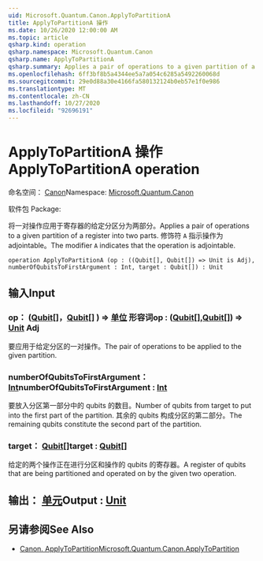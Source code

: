 ```yaml
---
uid: Microsoft.Quantum.Canon.ApplyToPartitionA
title: ApplyToPartitionA 操作
ms.date: 10/26/2020 12:00:00 AM
ms.topic: article
qsharp.kind: operation
qsharp.namespace: Microsoft.Quantum.Canon
qsharp.name: ApplyToPartitionA
qsharp.summary: Applies a pair of operations to a given partition of a register into two parts. The modifier `A` indicates that the operation is adjointable.
ms.openlocfilehash: 6ff3bf8b5a4344ee5a7a054c6285a5492260068d
ms.sourcegitcommit: 29e0d88a30e4166fa580132124b0eb57e1f0e986
ms.translationtype: MT
ms.contentlocale: zh-CN
ms.lasthandoff: 10/27/2020
ms.locfileid: "92696191"
---
```

# <a name="applytopartitiona-operation"></a><span data-ttu-id="92d78-102">ApplyToPartitionA 操作</span><span class="sxs-lookup"><span data-stu-id="92d78-102">ApplyToPartitionA operation</span></span>

<span data-ttu-id="92d78-103">命名空间： [Canon](xref:Microsoft.Quantum.Canon)</span><span class="sxs-lookup"><span data-stu-id="92d78-103">Namespace: [Microsoft.Quantum.Canon](xref:Microsoft.Quantum.Canon)</span></span>

<span data-ttu-id="92d78-104">软件包 [](https://nuget.org/packages/)</span><span class="sxs-lookup"><span data-stu-id="92d78-104">Package: [](https://nuget.org/packages/)</span></span>


<span data-ttu-id="92d78-105">将一对操作应用于寄存器的给定分区分为两部分。</span><span class="sxs-lookup"><span data-stu-id="92d78-105">Applies a pair of operations to a given partition of a register into two parts.</span></span>
<span data-ttu-id="92d78-106">修饰符 `A` 指示操作为 adjointable。</span><span class="sxs-lookup"><span data-stu-id="92d78-106">The modifier `A` indicates that the operation is adjointable.</span></span>

```qsharp
operation ApplyToPartitionA (op : ((Qubit[], Qubit[]) => Unit is Adj), numberOfQubitsToFirstArgument : Int, target : Qubit[]) : Unit
```


## <a name="input"></a><span data-ttu-id="92d78-107">输入</span><span class="sxs-lookup"><span data-stu-id="92d78-107">Input</span></span>

### <a name="op--qubitqubit--unit-adj"></a><span data-ttu-id="92d78-108">op： ([Qubit](xref:microsoft.quantum.lang-ref.qubit)[]，[Qubit](xref:microsoft.quantum.lang-ref.qubit)[] ) => [单位](xref:microsoft.quantum.lang-ref.unit) 形容词</span><span class="sxs-lookup"><span data-stu-id="92d78-108">op : ([Qubit](xref:microsoft.quantum.lang-ref.qubit)[],[Qubit](xref:microsoft.quantum.lang-ref.qubit)[]) => [Unit](xref:microsoft.quantum.lang-ref.unit) Adj</span></span>

<span data-ttu-id="92d78-109">要应用于给定分区的一对操作。</span><span class="sxs-lookup"><span data-stu-id="92d78-109">The pair of operations to be applied to the given partition.</span></span>


### <a name="numberofqubitstofirstargument--int"></a><span data-ttu-id="92d78-110">numberOfQubitsToFirstArgument： [Int](xref:microsoft.quantum.lang-ref.int)</span><span class="sxs-lookup"><span data-stu-id="92d78-110">numberOfQubitsToFirstArgument : [Int](xref:microsoft.quantum.lang-ref.int)</span></span>

<span data-ttu-id="92d78-111">要放入分区第一部分中的 qubits 的数目。</span><span class="sxs-lookup"><span data-stu-id="92d78-111">Number of qubits from target to put into the first part of the partition.</span></span>
<span data-ttu-id="92d78-112">其余的 qubits 构成分区的第二部分。</span><span class="sxs-lookup"><span data-stu-id="92d78-112">The remaining qubits constitute the second part of the partition.</span></span>


### <a name="target--qubit"></a><span data-ttu-id="92d78-113">target： [Qubit](xref:microsoft.quantum.lang-ref.qubit)[]</span><span class="sxs-lookup"><span data-stu-id="92d78-113">target : [Qubit](xref:microsoft.quantum.lang-ref.qubit)[]</span></span>

<span data-ttu-id="92d78-114">给定的两个操作正在进行分区和操作的 qubits 的寄存器。</span><span class="sxs-lookup"><span data-stu-id="92d78-114">A register of qubits that are being partitioned and operated on by the given two operation.</span></span>



## <a name="output--unit"></a><span data-ttu-id="92d78-115">输出： [单元](xref:microsoft.quantum.lang-ref.unit)</span><span class="sxs-lookup"><span data-stu-id="92d78-115">Output : [Unit](xref:microsoft.quantum.lang-ref.unit)</span></span>



## <a name="see-also"></a><span data-ttu-id="92d78-116">另请参阅</span><span class="sxs-lookup"><span data-stu-id="92d78-116">See Also</span></span>

- [<span data-ttu-id="92d78-117">Canon. ApplyToPartition</span><span class="sxs-lookup"><span data-stu-id="92d78-117">Microsoft.Quantum.Canon.ApplyToPartition</span></span>](xref:Microsoft.Quantum.Canon.ApplyToPartition)